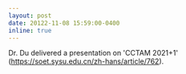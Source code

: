 ```yaml
---
layout: post
date: 20122-11-08 15:59:00-0400
inline: true
---
```


Dr. Du delivered a presentation on 'CCTAM 2021+1' (https://soet.sysu.edu.cn/zh-hans/article/762).
